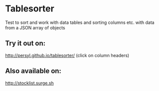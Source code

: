 # Tablesorter
Test to sort and work with data tables and sorting columns etc. with data from a JSON array of objects

## Try it out on:
http://persyl.github.io/tablesorter/ (click on column headers)

## Also available on:
http://stocklist.surge.sh 
